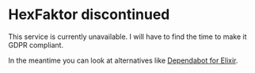 # HexFaktor discontinued

This service is currently unavailable. I will have to find the time to make it GDPR compliant.

In the meantime you can look at alternatives like [Dependabot for Elixir](https://dependabot.com/elixir.html).
